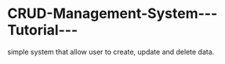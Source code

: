 CRUD-Management-System---Tutorial---
====================================
simple system that allow user to create, update and delete data. 
